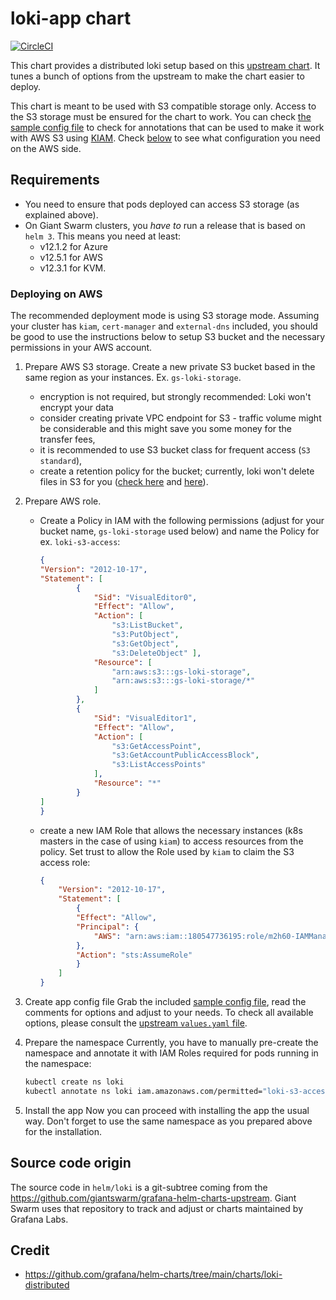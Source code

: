 # loki-app chart

[![CircleCI](https://circleci.com/gh/giantswarm/loki-app.svg?style=shield)](https://circleci.com/gh/giantswarm/loki-app)

This chart provides a distributed loki setup based on this
[upstream chart](https://github.com/grafana/helm-charts/tree/main/charts/loki-distributed).
It tunes a bunch of options from the upstream to make the chart easier to deploy.

This chart is meant to be used with S3 compatible storage only. Access to the S3
storage must be ensured for the chart to work. You can check
[the sample config file](sample_configs/values-gs.yaml) to check for annotations
that can be used to make it work with AWS S3 using
[KIAM](https://github.com/uswitch/kiam). Check [below](#deploying-on-aws) to see
what configuration you need on the AWS side.

## Requirements

* You need to ensure that pods deployed can access S3 storage (as explained above).
* On Giant Swarm clusters, you *have to* run a release that is based on `helm 3`.
  This means you need at least:
  * v12.1.2 for Azure
  * v12.5.1 for AWS
  * v12.3.1 for KVM.

### Deploying on AWS

The recommended deployment mode is using S3 storage mode. Assuming your cluster
has `kiam`, `cert-manager` and `external-dns` included, you should be good to use
the instructions below to setup S3 bucket and the necessary permissions in your
AWS account.

1. Prepare AWS S3 storage. Create a new private S3 bucket based in the same region
   as your instances. Ex. `gs-loki-storage`.
   * encryption is not required, but strongly recommended: Loki won't encrypt your data
   * consider creating private VPC endpoint for S3 - traffic volume might be
     considerable and this might save you some money for the transfer fees,
   * it is recommended to use S3 bucket class for frequent access (`S3 standard`),
   * create a retention policy for the bucket; currently, loki won't delete
     files in S3 for you ([check here](https://grafana.com/docs/loki/latest/operations/storage/retention/) and [here](https://grafana.com/docs/loki/latest/operations/storage/table-manager/)).
2. Prepare AWS role.
   * Create a Policy in IAM with the following permissions (adjust for your bucket name, `gs-loki-storage` used below) and name the Policy for ex. `loki-s3-access`:

        ```json
        {
        "Version": "2012-10-17",
        "Statement": [
                {
                    "Sid": "VisualEditor0",
                    "Effect": "Allow",
                    "Action": [
                        "s3:ListBucket",
                        "s3:PutObject",
                        "s3:GetObject",
                        "s3:DeleteObject" ],
                    "Resource": [
                        "arn:aws:s3:::gs-loki-storage",
                        "arn:aws:s3:::gs-loki-storage/*"
                    ]
                },
                {
                    "Sid": "VisualEditor1",
                    "Effect": "Allow",
                    "Action": [
                        "s3:GetAccessPoint",
                        "s3:GetAccountPublicAccessBlock",
                        "s3:ListAccessPoints"
                    ],
                    "Resource": "*"
                }
        ]
        }
        ```

   * create a new IAM Role that allows the necessary instances (k8s masters in the
     case of using `kiam`) to access resources from the policy. Set trust to allow
     the Role used by `kiam` to claim the S3 access role:

        ```json
        {
            "Version": "2012-10-17",
            "Statement": [
                {
                "Effect": "Allow",
                "Principal": {
                    "AWS": "arn:aws:iam::180547736195:role/m2h60-IAMManager-Role"
                },
                "Action": "sts:AssumeRole"
                }
            ]
        }
        ```

3. Create app config file
    Grab the included [sample config file](sample_configs/values-gs.yaml),
    read the comments for options and adjust to your needs. To check all available
    options, please consult the [upstream `values.yaml` file](helm/loki/values.yaml).

4. Prepare the namespace
   Currently, you have to manually pre-create the namespace and annotate it with
   IAM Roles required for pods running in the namespace:

   ```bash
   kubectl create ns loki
   kubectl annotate ns loki iam.amazonaws.com/permitted="loki-s3-access"
   ```

5. Install the app
   Now you can proceed with installing the app the usual way. Don't forget to use
   the same namespace as you prepared above for the installation.

## Source code origin

The source code in `helm/loki` is a git-subtree coming from the
<https://github.com/giantswarm/grafana-helm-charts-upstream>. Giant Swarm uses that
repository to track and adjust or charts maintained by Grafana Labs.

## Credit

* <https://github.com/grafana/helm-charts/tree/main/charts/loki-distributed>
